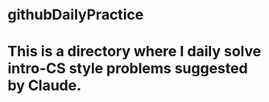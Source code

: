 # githubDailyPractice
# This is a directory where I daily solve intro-CS style problems suggested by Claude. 

